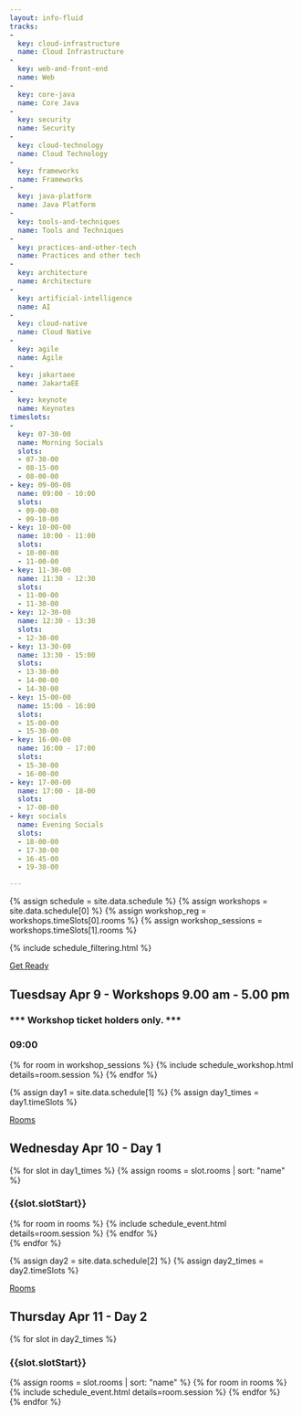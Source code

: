 ```yaml
---
layout: info-fluid
tracks:
- 
  key: cloud-infrastructure
  name: Cloud Infrastructure
- 
  key: web-and-front-end
  name: Web 
- 
  key: core-java
  name: Core Java
- 
  key: security
  name: Security
- 
  key: cloud-technology
  name: Cloud Technology
- 
  key: frameworks
  name: Frameworks
- 
  key: java-platform
  name: Java Platform
- 
  key: tools-and-techniques
  name: Tools and Techniques
- 
  key: practices-and-other-tech
  name: Practices and other tech
- 
  key: architecture
  name: Architecture  
- 
  key: artificial-intelligence
  name: AI
-
  key: cloud-native
  name: Cloud Native
- 
  key: agile
  name: Agile
-
  key: jakartaee
  name: JakartaEE
- 
  key: keynote
  name: Keynotes         
timeslots:  
- 
  key: 07-30-00
  name: Morning Socials
  slots:
  - 07-30-00
  - 08-15-00
  - 08-00-00
- key: 09-00-00
  name: 09:00 - 10:00
  slots:
  - 09-00-00
  - 09-10-00
- key: 10-00-00
  name: 10:00 - 11:00
  slots:
  - 10-00-00
  - 11-00-00
- key: 11-30-00
  name: 11:30 - 12:30
  slots: 
  - 11-00-00
  - 11-30-00
- key: 12-30-00
  name: 12:30 - 13:30
  slots: 
  - 12-30-00
- key: 13-30-00
  name: 13:30 - 15:00
  slots: 
  - 13-30-00
  - 14-00-00
  - 14-30-00
- key: 15-00-00
  name: 15:00 - 16:00
  slots: 
  - 15-00-00
  - 15-30-00
- key: 16-00-00
  name: 16:00 - 17:00
  slots: 
  - 15-30-00
  - 16-00-00
- key: 17-00-00
  name: 17:00 - 18-00
  slots:
  - 17-00-00
- key: socials
  name: Evening Socials
  slots: 
  - 18-00-00
  - 17-30-00
  - 16-45-00
  - 19-30-00

---
```



{% assign schedule = site.data.schedule %}
{% assign workshops = site.data.schedule[0] %}
{% assign workshop_reg = workshops.timeSlots[0].rooms %}
{% assign workshop_sessions = workshops.timeSlots[1].rooms %}

{% include schedule_filtering.html %}

<div class="row new-day apr09">
  <div class="col-xs-12">
      <div class="col-xs-12 box no-print pull-right" style="margin-top:1em">
        <div class="ribbon">
            <span><a href="/workshopinstructions">Get Ready</a></span>
        </div>
        <div>
          <h2 class="day "> Tuesdsay Apr 9 - Workshops 9.00 am - 5.00 pm </h2>
          <h3>*** Workshop ticket holders only. ***</h3>
        </div>  
        <div class="until09">
          <h3>09:00</h3>
          {% for room in workshop_sessions %}
            {% include schedule_workshop.html details=room.session %}
          {% endfor %}
        </div>
      </div>
  </div>    
</div>

{% assign day1 = site.data.schedule[1] %}
{% assign day1_times = day1.timeSlots %}
<div class="row new-day apr10">
  <div class="col-xs-12">
      <div class="col-xs-12 box no-print pull-right" style="margin-top:1em">
        <div class="ribbon">
            <span><a href="/gwcc_map.pdf">Rooms</a></span>
        </div>
        <div>
          <h2 class="day "> Wednesday Apr 10 - Day 1 </h2>
        </div>
        {% for slot in day1_times %}
        {% assign rooms = slot.rooms | sort: "name" %}
        <div class="{{slot.slotStart | slugify}}">
          <h3>{{slot.slotStart}}</h3>
          {% for room in rooms %}
            {% include schedule_event.html details=room.session %}
          {% endfor %}
        </div>
        {% endfor %}
      </div>
  </div>    
</div>

{% assign day2 = site.data.schedule[2] %}
{% assign day2_times = day2.timeSlots %}
<div class="row new-day apr11">
  <div class="col-xs-12">
      <div class="col-xs-12 box no-print pull-right" style="margin-top:1em">
        <div class="ribbon">
            <span><a href="/gwcc_map.pdf">Rooms</a></span>
        </div>
        <div>
          <h2 class="day "> Thursday Apr 11 - Day 2 </h2>
        </div>
        {% for slot in day2_times %}
        <div class="{{slot.slotStart | slugify}}">
          <h3>{{slot.slotStart}}</h3>
          {% assign rooms = slot.rooms | sort: "name" %}
          {% for room in rooms %}
            {% include schedule_event.html details=room.session %}
          {% endfor %}
        </div>
        {% endfor %}
      </div>
  </div>    
</div>


